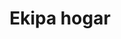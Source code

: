 ---
title: "Ekipa hogar"
url: /lecheria/ekipa-hogar-avenida-intercomunal-andres-bello/
shop: hardware
---